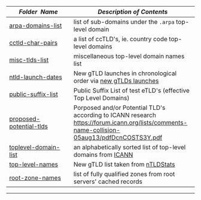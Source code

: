 |&nbsp;&nbsp;&nbsp;&nbsp;&nbsp;&nbsp;_Folder&nbsp;&nbsp;Name_&nbsp;&nbsp;&nbsp;&nbsp;&nbsp;&nbsp;| _Description of Contents_
|:--------------------|----------------------------------------------------------------------------------------------------------------------------------------------------------------
| [arpa-domains-list](arpa-domains-list.txt) |  list of sub-domains under the `.arpa` top-level domain
| [cctld-char-pairs](cctld-char-pairs.txt) |  a list of ccTLD's, ie. country code top-level domains 
| [misc-tlds-list](misc-tlds-list.txt) |  miscellaneous top-level domain names list 
| [ntld-launch-dates](ntld-launch-dates.csv) |  New gTLD launches in chronological order via [new gTLDs launches](https://ntldstats.com/launch)  
| [public-suffix-list](public-suffix-list.txt) |  Public Suffix List of test eTLD's (effective Top Level Domains) 
| [proposed-potential-tlds](proposed-potential-tlds.txt) | Porposed and/or Potential TLD's according to ICANN research <https://forum.icann.org/lists/comments-name-collision-05aug13/pdfDcnCOSTS3Y.pdf>  
| [toplevel-domain-list](toplevel-domain-list.txt) |  an alphabetically sorted list of top-level domains from [ICANN](https://www.icann.org)   
| [top-level-names](top-level-names.txt) |  New gTLD list taken from [nTLDStats](https://ntldstats.com)   
| [root-zone-names](root-zone-names.txt) |  list of fully qualified zones from root servers' cached records 

* * *

